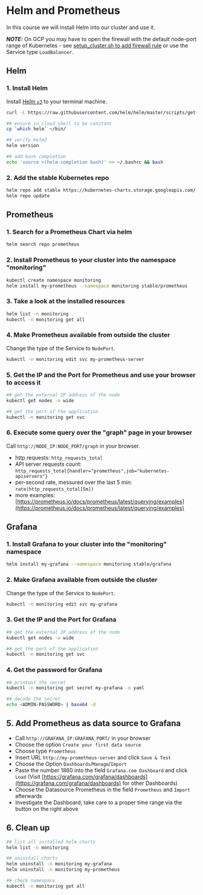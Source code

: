 # Helm and Prometheus

In this course we will install Helm into our cluster and use it.

***NOTE:*** On GCP you may have to open the firewall with the default node-port range of Kubernetes - see [setup_cluster.sh to add firewall rule](../../setup_cluster.sh) or use the Service type `LoadBalancer`.

## Helm

### 1. Install Helm

Install [Helm `v3`](https://helm.sh/docs/intro/install/) to your terminal machine.

```bash
curl -L https://raw.githubusercontent.com/helm/helm/master/scripts/get-helm-3 | bash

## ensure in cloud shell to be constant
cp `which helm` ~/bin/

## verify helm3
helm version

## add bash completion
echo 'source <(helm completion bash)' >> ~/.bashrc && bash
```

### 2. Add the stable Kubernetes repo

```bash
helm repo add stable https://kubernetes-charts.storage.googleapis.com/
helm repo update
```

## Prometheus

### 1. Search for a Prometheus Chart via helm

```bash
helm search repo prometheus
```

### 2. Install Prometheus to your cluster into the namespace "monitoring"

```bash
kubectl create namespace monitoring
helm install my-prometheus --namespace monitoring stable/prometheus
```

### 3. Take a look at the installed resources

```bash
helm list -n monitoring
kubectl -n monitoring get all
```

### 4. Make Prometheus available from outside the cluster

Change the type of the Service to `NodePort`.

```bash
kubectl -n monitoring edit svc my-prometheus-server
```

### 5. Get the IP and the Port for Prometheus and use your browser to access it

```bash
## get the external IP address of the node
kubectl get nodes -o wide

## get the port of the application
kubectl -n monitoring get svc
```

### 6. Execute some query over the "graph" page in your browser

Call `http://NODE_IP:NODE_PORT/graph` in your browser.

* http requests: `http_requests_total`
* API server requests count: `http_requests_total{handler="prometheus",job="kubernetes-apiservers"}`
* per-second rate, messured over the last 5 min: `rate(http_requests_total[5m])`
* more examples: [https://prometheus.io/docs/prometheus/latest/querying/examples](https://prometheus.io/docs/prometheus/latest/querying/examples)

## Grafana

### 1. Install Grafana to your cluster into the "monitoring" namespace

```bash
helm install my-grafana --namespace monitoring stable/grafana
```

### 2. Make Grafana available from outside the cluster

Change the type of the Service to `NodePort`.

```bash
kubectl -n monitoring edit svc my-grafana
```

### 3. Get the IP and the Port for Grafana

```bash
## get the external IP address of the node
kubectl get nodes -o wide

## get the port of the application
kubectl -n monitoring get svc
```

### 4. Get the password for Grafana

```bash
## printout the secret
kubectl -n monitoring get secret my-grafana -o yaml

## decode the secret
echo <ADMIN-PASSWORD> | base64 -d
```

## 5. Add Prometheus as data source to Grafana

* Call `http://GRAFANA_IP:GRAFANA_PORT/` in your browser
* Choose the option `Create your first data source`
* Choose type `Prometheus`
* Insert URL `http://my-prometheus-server` and click `Save & Test`
* Choose the Option `Dashboards`/`Manage`/`Import`
* Paste the number 1860 into the field `Grafana.com Dashboard` and click `Load` (Visit [https://grafana.com/grafana/dashboards](https://grafana.com/grafana/dashboards) for other Dashboards)
* Choose the Datasource Prometheus in the field `Prometheus` and `Import` afterwards
* Investigate the Dashboard; take care to a proper time range via the button on the right above

## 6. Clean up

```bash
## list all installed helm charts
helm list -n monitoring

## uninstall charts
helm uninstall -n monitoring my-grafana
helm uninstall -n monitoring my-prometheus

## check namespace
kubectl -n monitoring get all
```
